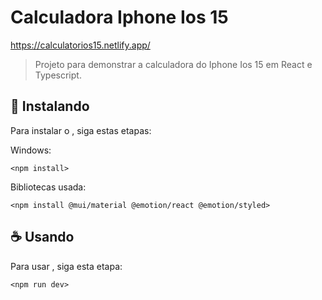 # Calculadora Iphone Ios 15

https://calculatorios15.netlify.app/

> Projeto para demonstrar a calculadora do Iphone Ios 15  em React e Typescript.

## 🚀 Instalando <calculator>

Para instalar o <calculator>, siga estas etapas:

Windows:
```
<npm install>
```
  
Bibliotecas usada:
```
<npm install @mui/material @emotion/react @emotion/styled>
```

## ☕ Usando <calculator>

Para usar <calculator>, siga esta etapa:

```
<npm run dev>
```
